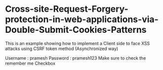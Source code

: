 # Cross-site-Request-Forgery-protection-in-web-applications-via-Double-Submit-Cookies-Patterns
This is an example showing how to implement a Client side to face XSS attacks using CSRF token method (Asynchronized way)

Username : pramesh
Password : pramesh123
Make sure to check the remember me Checkbox
